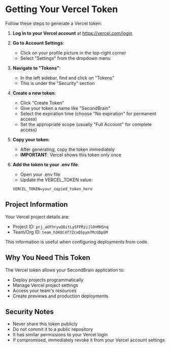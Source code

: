 # Getting Your Vercel Token

Follow these steps to generate a Vercel token:

1. **Log in to your Vercel account** at https://vercel.com/login

2. **Go to Account Settings**:
   - Click on your profile picture in the top-right corner
   - Select "Settings" from the dropdown menu

3. **Navigate to "Tokens"**:
   - In the left sidebar, find and click on "Tokens"
   - This is under the "Security" section

4. **Create a new token**:
   - Click "Create Token"
   - Give your token a name like "SecondBrain"
   - Select the expiration time (choose "No expiration" for permanent access)
   - Set the appropriate scope (usually "Full Account" for complete access)

5. **Copy your token**:
   - After generating, copy the token immediately
   - **IMPORTANT**: Vercel shows this token only once

6. **Add the token to your .env file**:
   - Open your .env file
   - Update the VERCEL_TOKEN value:
   ```
   VERCEL_TOKEN=your_copied_token_here
   ```

## Project Information

Your Vercel project details are:
- Project ID: `prj_aOFhryuQDitLySFPRziJlOnMHSnq`
- Team/Org ID: `team_h3KOC4f7ZcxQSpym7McGDpSM`

This information is useful when configuring deployments from code.

## Why You Need This Token

The Vercel token allows your SecondBrain application to:
- Deploy projects programmatically
- Manage Vercel project settings
- Access your team's resources
- Create previews and production deployments

## Security Notes

- Never share this token publicly
- Do not commit it to a public repository
- It has similar permissions to your Vercel login
- If compromised, immediately revoke it from your Vercel account settings